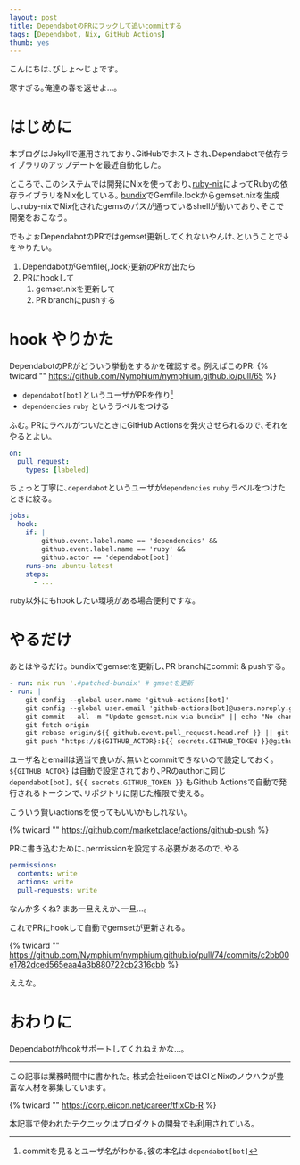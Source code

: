 ```yaml
---
layout: post
title: DependabotのPRにフックして追いcommitする
tags: [Dependabot, Nix, GitHub Actions]
thumb: yes
---
```


<!--sectionize on-->

こんにちは､びしょ〜じょです｡

寒すぎる｡俺達の春を返せよ…｡

# はじめに
本ブログはJekyllで運用されており､GitHubでホストされ､Dependabotで依存ライブラリのアップデートを最近自動化した｡

ところで､このシステムでは開発にNixを使っており､[ruby-nix](https://github.com/inscapist/ruby-nix)によってRubyの依存ライブラリをNix化している｡
[bundix](https://github.com/Nymphium/nymphium.github.io/blob/75e1119fbc2e3effc73efcc47feb8e87ff477b78/nix/bundix.nix)でGemfile.lockからgemset.nixを生成し､ruby-nixでNix化されたgemsのパスが通っているshellが動いており､そこで開発をおこなう｡

でもよぉDependabotのPRではgemset更新してくれないやんけ､ということで↓をやりたい｡

1. DependabotがGemfile{,.lock}更新のPRが出たら
2. PRにhookして
    1. gemset.nixを更新して
    2. PR branchにpushする

# hook やりかた
DependabotのPRがどういう挙動をするかを確認する｡
例えばこのPR:
{% twicard "" https://github.com/Nymphium/nymphium.github.io/pull/65 %}

- `dependabot[bot]`というユーザがPRを作り[^1]
- `dependencies` `ruby` というラベルをつける

ふむ｡
PRにラベルがついたときにGitHub Actionsを発火させられるので､それをやるとよい｡

```yaml :.github/workflows/dependabot-hook.yml
on: 
  pull_request:
    types: [labeled]
```

ちょっと丁寧に､`dependabot`というユーザが`dependencies` `ruby` ラベルをつけたときに絞る｡

```yaml :.github/workflows/dependabot-hook.yml
jobs:
  hook:
    if: |
        github.event.label.name == 'dependencies' &&
        github.event.label.name == 'ruby' &&
        github.actor == 'dependabot[bot]'
    runs-on: ubuntu-latest
    steps:
      - ...
```

`ruby`以外にもhookしたい環境がある場合便利ですな｡

# やるだけ

あとはやるだけ｡
bundixでgemsetを更新し､PR branchにcommit & pushする｡

```yaml :.github/workflows/dependabot-hook.yml
- run: nix run '.#patched-bundix' # gmsetを更新
- run: |
    git config --global user.name 'github-actions[bot]'
    git config --global user.email 'github-actions[bot]@users.noreply.github.com'
    git commit --all -m "Update gemset.nix via bundix" || echo "No changes to commit"
    git fetch origin
    git rebase origin/${{ github.event.pull_request.head.ref }} || git merge origin/${{ github.event.pull_request.head.ref }}
    git push "https://${GITHUB_ACTOR}:${{ secrets.GITHUB_TOKEN }}@github.com/${GITHUB_REPOSITORY}.git" ${{ github.event.pull_request.head.ref }}:refs/heads/${{ github.event.pull_request.head.ref }}
```

ユーザ名とemailは適当で良いが､無いとcommitできないので設定しておく｡
`${GITHUB_ACTOR}` は自動で設定されており､PRのauthorに同じ `dependabot[bot]`｡
`${{ secrets.GITHUB_TOKEN }}` もGithub Actionsで自動で発行されるトークンで､リポジトリに閉じた権限で使える｡

こういう賢いactionsを使ってもいいかもしれない｡

{% twicard "" https://github.com/marketplace/actions/github-push %}

PRに書き込むために､permissionを設定する必要があるので､やる

```yaml :.github/workflows/dependabot-hook.yml
permissions:
  contents: write
  actions: write
  pull-requests: write
```

なんか多くね? まあ一旦ええか､一旦…｡

これでPRにhookして自動でgemsetが更新される｡

{% twicard "" https://github.com/Nymphium/nymphium.github.io/pull/74/commits/c2bb00e1782dced565eaa4a3b880722cb2316cbb %}

ええな｡

# おわりに
Dependabotがhookサポートしてくれねえかな…｡

---

この記事は業務時間中に書かれた｡
株式会社eiiconではCIとNixのノウハウが豊富な人材を募集しています｡

{% twicard "" https://corp.eiicon.net/career/tfixCb-R %}

本記事で使われたテクニックはプロダクトの開発でも利用されている｡

[^1]: commitを見るとユーザ名がわかる｡彼の本名は `dependabot[bot]`
